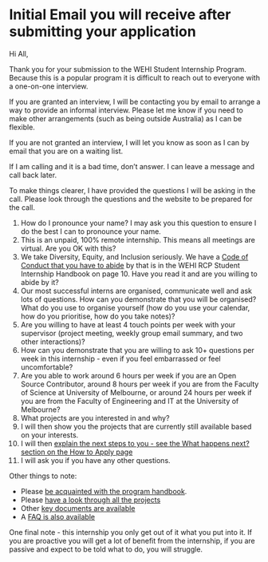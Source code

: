 # Initial Email you will receive after submitting your application 

Hi All,

Thank you for your submission to the WEHI Student Internship Program. Because this is a popular program it is difficult to reach out to everyone with a one-on-one interview.

If you are granted an interview, I will be contacting you by email to arrange a way to provide an informal interview. Please let me know if you need to make other arrangements (such as being outside Australia) as I can be flexible.

If you are not granted an interview, I will let you know as soon as I can by email that you are on a waiting list.

If I am calling and it is a bad time, don’t answer. I can leave a message and call back later. 

To make things clearer, I have provided the questions I will be asking in the call. Please look through the questions and the website to be prepared for the call. 

1. How do I pronounce your name? I may ask you this question to ensure I do the best I can to pronounce your name.
2. This is an unpaid, 100% remote internship. This means all meetings are virtual. Are you OK with this?
3. We take Diversity, Equity, and Inclusion seriously. We have a [Code of Conduct that you have to abide](code-of-conduct) by that is in the WEHI RCP Student Internship Handbook on page 10. Have you read it and are you willing to abide by it?
4. Our most successful interns are organised, communicate well and ask lots of questions. How can you demonstrate that you will be organised? What do you use to organise yourself (how do you use your calendar, how do you prioritise, how do you take notes)?
5. Are you willing to have at least 4 touch points per week with your supervisor (project meeting, weekly group email summary, and two other interactions)?
6. How can you demonstrate that you are willing to ask 10+ questions per week in this internship - even if you feel embarrassed or feel uncomfortable?
7. Are you able to work around 6 hours per week if you are an Open Source Contributor, around 8 hours per week if you are from the Faculty of Science at University of Melbourne, or around 24 hours per week if you are from the Faculty of Engineering and IT at the University of Melbourne?
8. What projects are you interested in and why?
9. I will then show you the projects that are currently still available based on your interests.
10. I will then [explain the next steps to you - see the What happens next? section on the How to Apply page](how-to-apply)
11. I will ask you if you have any other questions. 


Other things to note:

- Please [be acquainted with the program handbook](https://doi.org/10.6084/m9.figshare.21259467). 
- Please [have a look through all the projects](https://wehi-researchcomputing.github.io/project-wikis)  
- Other [key documents are available](https://wehi-researchcomputing.github.io/students#key-documents-to-review-and-faq) 
- A [FAQ is also available](https://wehi-researchcomputing.github.io/faq) 

One final note - this internship you only get out of it what you put into it. If you are proactive you will get a lot of benefit from the internship, if you are passive and expect to be told what to do, you will struggle.

